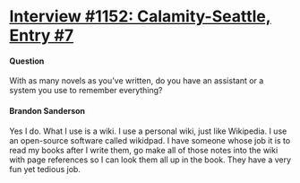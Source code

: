 # [Interview #1152: Calamity-Seattle, Entry #7](https://www.theoryland.com/intvmain.php?i=1152#7)

#### Question

With as many novels as you’ve written, do you have an assistant or a system you use to remember everything?

#### Brandon Sanderson

Yes I do. What I use is a wiki. I use a personal wiki, just like Wikipedia. I use an open-source software called wikidpad. I have someone whose job it is to read my books after I write them, go make all of those notes into the wiki with page references so I can look them all up in the book. They have a very fun yet tedious job.


